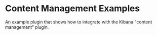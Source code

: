 # Content Management Examples

An example plugin that shows how to integrate with the Kibana "content management" plugin.
